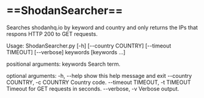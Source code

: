 <h1>==ShodanSearcher==</h1>

Searches shodanhq.io by keyword and country and only returns the IPs that respons HTTP 200 to GET requests.

Usage: ShodanSearcher.py [-h] [--country COUNTRY] [--timeout TIMEOUT]
                         [--verbose]
                         keywords [keywords ...]

positional arguments:
  keywords              Search term.

optional arguments:
  -h, --help            show this help message and exit
  --country COUNTRY, -c COUNTRY
                        Country code.
  --timeout TIMEOUT, -t TIMEOUT
                        Timeout for GET requests in seconds.
  --verbose, -v         Verbose output.